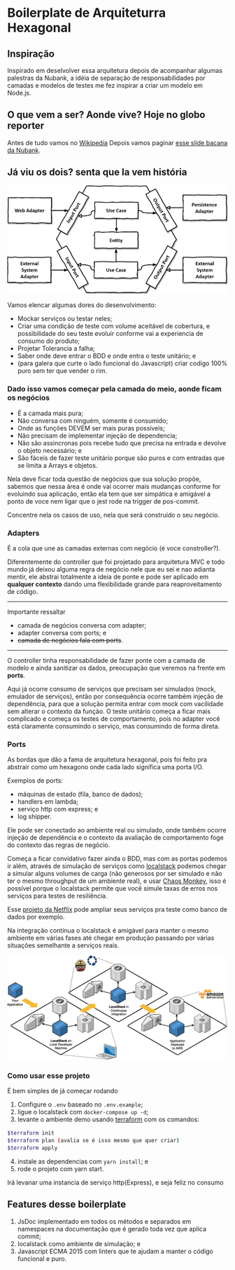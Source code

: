 # Boilerplate de Arquiteturra Hexagonal

## Inspiração

Inspirado em deselvolver essa arquitetura depois de acompanhar algumas palestras da Nubank, a idéia de separação de responsabilidades por camadas e modelos de testes me fez inspirar a criar um modelo em Node.js.

## O que vem a ser? Aonde vive? Hoje no globo reporter

Antes de tudo vamos no [Wikipedia](https://en.wikipedia.org/wiki/Hexagonal_architecture_(software))
Depois vamos paginar [esse slide bacana da Nubank](https://pt.slideshare.net/Nubank/arquitetura-funcional-em-microservices).

## Já viu os dois? senta que la vem história

![arquitetura](./hexagonal-architecture.png)

Vamos elencar algumas dores do desenvolvimento:

* Mockar serviços ou testar neles;
* Criar uma condição de teste com volume aceitável de cobertura, e possibilidade do seu teste evoluir
conforme vai a experiencia de consumo do produto;
* Projetar Tolerancia a falha;
* Saber onde deve entrar o BDD e onde entra o teste unitário; e
* (para galera que curte o lado funcional do Javascript) criar codigo 100% puro sem ter que vender o rim.

### Dado isso vamos começar pela camada do meio, aonde ficam os negócios

* É a camada mais pura;
* Não conversa com ninguém, somente é consumido;
* Onde as funções DEVEM ser mais puras possíveis;
* Não precisam de implementar injeção de dependencia;
* Não são assincronas pois recebe tudo que precisa na entrada e devolve o objeto necessário; e
* São fáceis de fazer teste unitário porque são puros e com entradas que se limita a Arrays e objetos.

Nela deve ficar toda questão de negócios que sua solução propõe, sabemos que nessa área é onde vai ocorrer
mais mudanças conforme for evoluindo sua aplicação, então ela tem que ser simpática e amigável a ponto de voce nem ligar
que o jest rode na trigger de pos-commit.

Concentre nela os casos de uso, nela que será construído o seu negócio.

### Adapters

É a cola que une as camadas externas com negócio (é voce constroller?).

Diferentemente do controller que foi projetado para arquitetura MVC e todo mundo já deixou alguma regra de negócio nele que eu sei e nao adianta mentir, ele abstrai totalmente a ideia de ponte e pode ser aplicado em **qualquer contexto** dando uma flexibilidade grande para reaproveitamento de código.

---

Importante ressaltar

* camada de negócios conversa com adapter;
* adapter conversa com ports; e
* ~~camada de negócios fala com ports~~.

---

O controller tinha responsabilidade de fazer ponte com a camada de modelo e ainda sanitizar os dados, preocupação que veremos na frente em **ports**.

Aqui já ocorre consumo de serviços que precisam ser simulados (mock, emulador de serviços), então por consequência ocorre também injeção de dependência, para que a solução permita entrar com mock com vacilidade sem alterar o contexto da função. O teste unitário começa a ficar mais complicado e começa os testes de comportamento, pois no adapter você está claramente consumindo o serviço, mas consumindo de forma direta.

### Ports

As bordas que dão a fama de arquitetura hexagonal, pois foi feito pra abstrair como um hexagono onde cada lado significa uma porta I/O.

Exemplos de ports:

* máquinas de estado (fila, banco de dados);
* handlers em lambda;
* serviço http com express; e
* log shipper.

Ele pode ser conectado ao ambiente real ou simulado, onde também ocorre injeção de dependência e o contexto da avaliação de comportamento foge do contexto das regras de negócio.

Começa a ficar convidativo fazer ainda o BDD, mas com as portas podemos ir além, através de simulação de serviços como [localstack](https://localstack.cloud/) podemos chegar a simular alguns volumes de carga (não generosos por ser simulado e não ter o mesmo throughput de um ambiente real), e usar [Chaos Monkey](https://en.wikipedia.org/wiki/Chaos_engineering), isso é possível porque o localstack permite que você simule taxas de erros nos serviços para testes de resiliência.

Esse [projeto da Netflix](https://github.com/Netflix/chaosmonkey) pode ampliar seus serviços pra teste como banco de dados por exemplo.

Na integração contínua o localstack é amigável para manter o mesmo ambiente em várias fases até chegar em produção passando por várias situações semelhante a serviços reais.

![diagrama](./diagram.png)

### Como usar esse projeto

É bem simples de já começar rodando

1. Configure o `.env` baseado no `.env.example`;
2. ligue o localstack com `docker-compose up -d`;
3. levante o ambiente demo usando [terraform](https://www.terraform.io/) com os comandos:
```bash
$terraform init
$terraform plan (avalia se é isso mesmo que quer criar)
$terraform apply
```
4. instale as dependencias com `yarn install`; e
5. rode o projeto com yarn start.

Irá levanar uma instancia de serviço http(Express), e seja feliz no consumo

## Features desse boilerplate

1. JsDoc implementado em todos os métodos e separados em namespaces na documentação que é gerado toda vez que aplica commit;
2. localstack como ambiente de simulação; e
3. Javascript ECMA 2015 com linters que te ajudam a manter o código funcional e puro.
